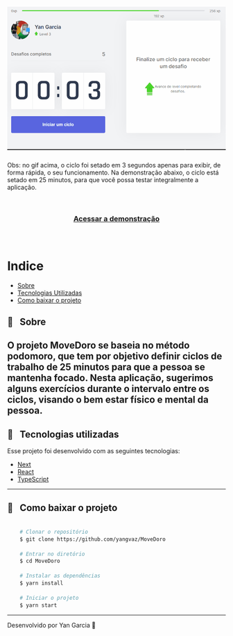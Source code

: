 <h1 align="center">
    <img src="public/apresentacao_desktop.gif">
</h1>

Obs: no gif acima, o ciclo foi setado em 3 segundos apenas para exibir, de forma rápida, o seu funcionamento. 
Na demonstração abaixo, o ciclo está setado em 25 minutos, para que você possa testar integralmente a aplicação.

<br />

<h3 align="center">
    <a href="https://move-doro.vercel.app/">Acessar a demonstração</a>
<h3 >

<br />

# Indice

- [Sobre](#-sobre)
- [Tecnologias Utilizadas](#-tecnologias-utilizadas)
- [Como baixar o projeto](#-como-baixar-o-projeto)

## 🔖 &nbsp; Sobre

O projeto **MoveDoro** se baseia no método podomoro, que tem por objetivo definir ciclos de trabalho de 25 minutos para que a pessoa se mantenha focado. Nesta aplicação, sugerimos alguns exercícios durante o intervalo entre os ciclos, visando o bem estar físico e mental da pessoa.
---

## 🚀 &nbsp; Tecnologias utilizadas

Esse projeto foi desenvolvido com as seguintes tecnologias:

- [Next](https://nextjs.org)
- [React](https://reactjs.org)
- [TypeScript](https://www.typescriptlang.org/)

---

##  📁 &nbsp; Como baixar o projeto

```bash

    # Clonar o repositório
    $ git clone https://github.com/yangvaz/MoveDoro

    # Entrar no diretório
    $ cd MoveDoro

    # Instalar as dependências
    $ yarn install

    # Iniciar o projeto
    $ yarn start
```

---

Desenvolvido por Yan Garcia 🥑 